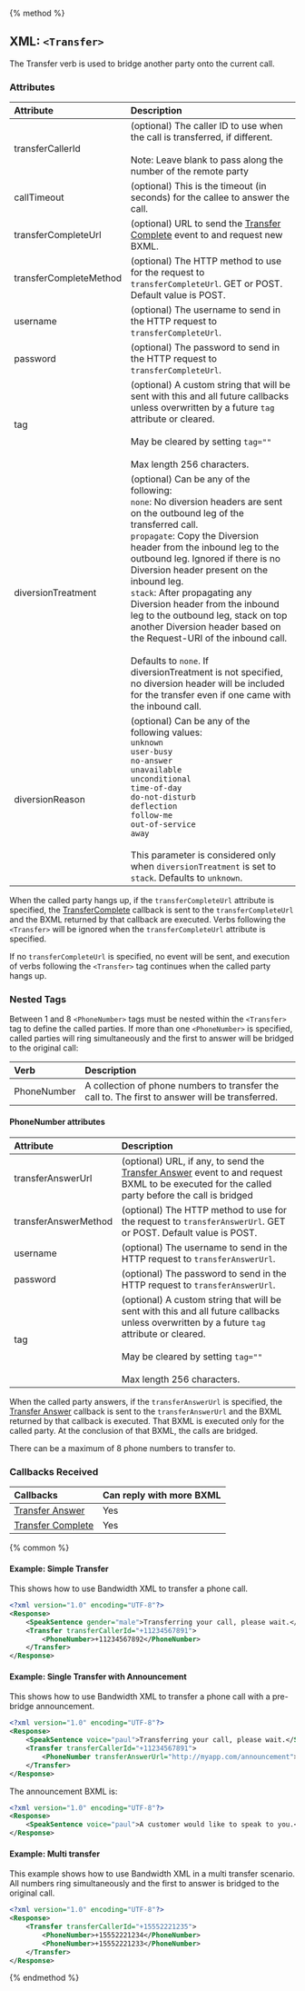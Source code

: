 {% method %}

## XML: `<Transfer>`
The Transfer verb is used to bridge another party onto the current call.

### Attributes
| Attribute              | Description                                                                                                                                                                                                                                                                                                                                                                                                                                                                                                                                                                                                                                   |
|:-----------------------|:----------------------------------------------------------------------------------------------------------------------------------------------------------------------------------------------------------------------------------------------------------------------------------------------------------------------------------------------------------------------------------------------------------------------------------------------------------------------------------------------------------------------------------------------------------------------------------------------------------------------------------------------|
| transferCallerId       | (optional) The caller ID to use when the call is transferred, if different.<br><br> Note: Leave blank to pass along the number of the remote party                                                                                                                                                                                                                                                                                                                                                                                                                                                                                            |
| callTimeout            | (optional) This is the timeout (in seconds) for the callee to answer the call.                                                                                                                                                                                                                                                                                                                                                                                                                                                                                                                                                                |
| transferCompleteUrl    | (optional) URL to send the [Transfer Complete](../callBacks/transferComplete.md) event to and request new BXML.                                                                                                                                                                                                                                                                                                                                                                                                                                                                                                                               |
| transferCompleteMethod | (optional) The HTTP method to use for the request to `transferCompleteUrl`. GET or POST. Default value is POST.                                                                                                                                                                                                                                                                                                                                                                                                                                                                                                                               |
| username               | (optional) The username to send in the HTTP request to `transferCompleteUrl`.                                                                                                                                                                                                                                                                                                                                                                                                                                                                                                                                                                 |
| password               | (optional) The password to send in the HTTP request to `transferCompleteUrl`.                                                                                                                                                                                                                                                                                                                                                                                                                                                                                                                                                                 |
| tag                    | (optional) A custom string that will be sent with this and all future callbacks unless overwritten by a future `tag` attribute or cleared.<br><br>May be cleared by setting `tag=""`<br><br>Max length 256 characters.                                                                                                                                                                                                                                                                                                                                                                                                                        |
| diversionTreatment     | (optional) Can be any of the following: <br> `none`: No diversion headers are sent on the outbound leg of the transferred call. <br>`propagate`: Copy the Diversion header from the inbound leg to the outbound leg. Ignored if there is no Diversion header present on the inbound leg. <br>`stack`: After propagating any Diversion header from the inbound leg to the outbound leg, stack on top another Diversion header based on the Request-URI of the inbound call. <br><br>Defaults to `none`.  If diversionTreatment is not specified, no diversion header will be included for the transfer even if one came with the inbound call. |
| diversionReason        | (optional) Can be any of the following values: <br>`unknown`<br>`user-busy`<br>`no-answer`<br>`unavailable`<br>`unconditional`<br>`time-of-day`<br>`do-not-disturb`<br>`deflection`<br>`follow-me`<br>`out-of-service`<br>`away` <br><br>This parameter is considered only when `diversionTreatment` is set to `stack`.  Defaults to `unknown`.                                                                                                                                                                                                                                                                                               |

When the called party hangs up, if the `transferCompleteUrl` attribute is specified, the [TransferComplete](../callBacks/transferComplete.md) callback is sent to the `transferCompleteUrl` and
the BXML returned by that callback are executed. Verbs following the `<Transfer>` will be ignored when the `transferCompleteUrl` attribute is specified.

If no `transferCompleteUrl` is specified, no event will be sent, and execution of verbs following the `<Transfer>` tag continues when the called party hangs up.

### Nested Tags
Between 1 and 8 `<PhoneNumber>` tags must be nested within the `<Transfer>` tag to define the called parties.  If more than
one `<PhoneNumber>` is specified, called parties will ring simultaneously and the first to answer will be bridged
to the original call:

| Verb        | Description                                                                                     |
|:------------|:------------------------------------------------------------------------------------------------|
| PhoneNumber | A collection of phone numbers to transfer the call to. The first to answer will be transferred. |

#### PhoneNumber attributes
| Attribute            | Description                                                                                                                                                                                                            |
|:---------------------|:-----------------------------------------------------------------------------------------------------------------------------------------------------------------------------------------------------------------------|
| transferAnswerUrl    | (optional) URL, if any, to send the [Transfer Answer](../callBacks/transferAnswer.md) event to and request BXML to be executed for the called party before the call is bridged                                         |
| transferAnswerMethod | (optional) The HTTP method to use for the request to `transferAnswerUrl`. GET or POST. Default value is POST.                                                                                                          |
| username             | (optional) The username to send in the HTTP request to `transferAnswerUrl`.                                                                                                                                            |
| password             | (optional) The password to send in the HTTP request to `transferAnswerUrl`.                                                                                                                                            |
| tag                  | (optional) A custom string that will be sent with this and all future callbacks unless overwritten by a future `tag` attribute or cleared.<br><br>May be cleared by setting `tag=""`<br><br>Max length 256 characters. |

When the called party answers, if the `transferAnswerUrl` is specified, the [Transfer Answer](../callBacks/transferAnswer.md) callback is sent to the `transferAnswerUrl` and
the BXML returned by that callback is executed. That BXML is executed only for the called party.  At the conclusion
of that BXML, the calls are bridged.

<aside class="alert general small"><p>There can be a maximum of 8 phone numbers to transfer to. </p></aside>

### Callbacks Received

| Callbacks                                             | Can reply with more BXML |
|:------------------------------------------------------|:-------------------------|
| [Transfer Answer](../callBacks/transferAnswer.md)     | Yes                      |
| [Transfer Complete](../callBacks/transferComplete.md) | Yes                      |

{% common %}
#### Example: Simple Transfer
This shows how to use Bandwidth XML to transfer a phone call.


```XML
<?xml version="1.0" encoding="UTF-8"?>
<Response>
    <SpeakSentence gender="male">Transferring your call, please wait.</SpeakSentence>
    <Transfer transferCallerId="+11234567891">
        <PhoneNumber>+11234567892</PhoneNumber>
    </Transfer>
</Response>
```

#### Example: Single Transfer with Announcement
This shows how to use Bandwidth XML to transfer a phone call with a pre-bridge announcement.

```XML
<?xml version="1.0" encoding="UTF-8"?>
<Response>
    <SpeakSentence voice="paul">Transferring your call, please wait.</SpeakSentence>
    <Transfer transferCallerId="+11234567891">
        <PhoneNumber transferAnswerUrl="http://myapp.com/announcement">+11234567892</PhoneNumber>
    </Transfer>
</Response>
```
The announcement BXML is:

```XML
<?xml version="1.0" encoding="UTF-8"?>
<Response>
    <SpeakSentence voice="paul">A customer would like to speak to you.</SpeakSentence>
</Response>
```

#### Example: Multi transfer
This example shows how to use Bandwidth XML in a multi transfer scenario.  All numbers ring simultaneously and the first
to answer is bridged to the original call.

```XML
<?xml version="1.0" encoding="UTF-8"?>
<Response>
    <Transfer transferCallerId="+15552221235">
        <PhoneNumber>+15552221234</PhoneNumber>
        <PhoneNumber>+15552221233</PhoneNumber>
    </Transfer>
</Response>

```

{% endmethod %}

